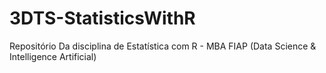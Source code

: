 # 3DTS-StatisticsWithR
Repositório Da disciplina de Estatística com R - MBA FIAP (Data Science &amp; Intelligence Artificial)
